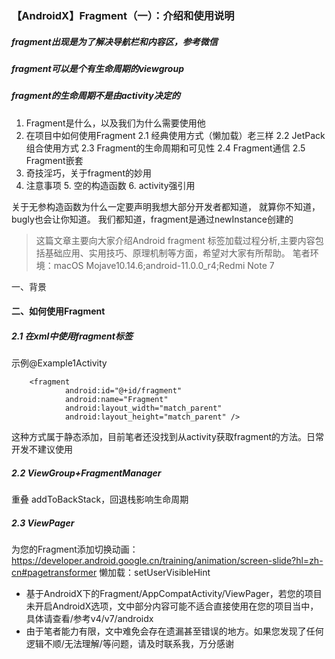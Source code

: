 ### 【AndroidX】Fragment（一）：介绍和使用说明

##### fragment出现是为了解决导航栏和内容区，参考微信
##### fragment可以是个有生命周期的viewgroup
##### fragment的生命周期不是由activity决定的

1. Fragment是什么，以及我们为什么需要使用他
2. 在项目中如何使用Fragment
   2.1 经典使用方式（懒加载）老三样
   2.2 JetPack组合使用方式
   2.3 Fragment的生命周期和可见性
   2.4 Fragment通信
   2.5 Fragment嵌套
3. 奇技淫巧，关于fragment的妙用
4. 注意事项
   5. 空的构造函数
   6. activity强引用

关于无参构造函数为什么一定要声明我想大部分开发者都知道，
就算你不知道，bugly也会让你知道。
我们都知道，fragment是通过newInstance创建的

> 这篇文章主要向大家介绍Android fragment 标签加载过程分析,主要内容包括基础应用、实用技巧、原理机制等方面，希望对大家有所帮助。
> 笔者环境：macOS Mojave10.14.6;android-11.0.0_r4;Redmi Note 7

一、背景

####  二、如何使用Fragment

##### 2.1 在xml中使用fragment标签
示例@Example1Activity
```
    <fragment
            android:id="@+id/fragment"
            android:name="Fragment"
            android:layout_width="match_parent"
            android:layout_height="match_parent" />
```
这种方式属于静态添加，目前笔者还没找到从activity获取fragment的方法。日常开发不建议使用

##### 2.2 ViewGroup+FragmentManager
重叠
addToBackStack，回退栈影响生命周期

##### 2.3 ViewPager
为您的Fragment添加切换动画：https://developer.android.google.cn/training/animation/screen-slide?hl=zh-cn#pagetransformer
懒加载：setUserVisibleHint
* 基于AndroidX下的Fragment/AppCompatActivity/ViewPager，若您的项目未开启AndroidX选项，文中部分内容可能不适合直接使用在您的项目当中，具体请查看/参考v4/v7/androidx
* 由于笔者能力有限，文中难免会存在遗漏甚至错误的地方。如果您发现了任何逻辑不顺/无法理解/等问题，请及时联系我，万分感谢
